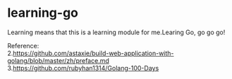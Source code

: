# learning-go
Learning means that this is a learning module for me.Learing Go, go go go!

Reference:  
2.https://github.com/astaxie/build-web-application-with-golang/blob/master/zh/preface.md  
3.https://github.com/rubyhan1314/Golang-100-Days  